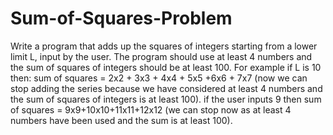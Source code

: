 # Sum-of-Squares-Problem
Write a program that adds up the squares of integers starting from a lower limit L, input by the user.  The program should use at least 4 numbers and the sum of squares of integers should be at least 100.  For example if L is 10 then: sum of squares = 2x2 + 3x3 + 4x4 + 5x5 +6x6 + 7x7 (now we can stop adding the series because we have considered at least 4 numbers and the sum of squares of integers is at least 100). if the user inputs 9 then sum of squares = 9x9+10x10+11x11+12x12  (we can stop now as at least 4 numbers have been used and the sum is at least 100).
